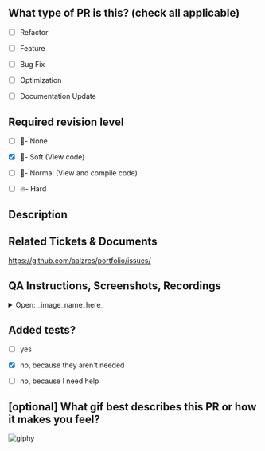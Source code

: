 ## What type of PR is this? (check all applicable)

- [ ] Refactor
- [ ] Feature
- [ ] Bug Fix
- [ ] Optimization
- [ ] Documentation Update


## Required revision level

- [ ] :dizzy:- None
- [X] :seedling:- Soft (View code)
- [ ] :mag_right:- Normal (View and compile code)
- [ ] :fire:- Hard 


## Description

>


## Related Tickets & Documents
https://github.com/aalzres/portfolio/issues/

## QA Instructions, Screenshots, Recordings

<details>

<summary>Open: _image_name_here_</summary>

_upload_image_here_

</details>


## Added tests?

- [ ] yes
- [X] no, because they aren't needed
- [ ] no, because I need help


## [optional] What gif best describes this PR or how it makes you feel?
![giphy](https://user-images.githubusercontent.com/45148277/145628852-a4f8cda5-f26b-4c8a-be1b-b19c79d4e877.gif)
